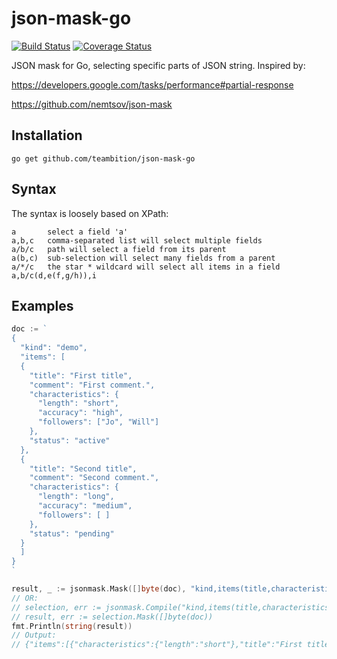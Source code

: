 # json-mask-go
[![Build Status](https://travis-ci.org/DavidCai1993/json-mask-go.svg?branch=master)](https://travis-ci.org/DavidCai1993/json-mask-go)
[![Coverage Status](https://coveralls.io/repos/github/DavidCai1993/json-mask-go/badge.svg?branch=master)](https://coveralls.io/github/DavidCai1993/json-mask-go?branch=master)

JSON mask for Go, selecting specific parts of JSON string. Inspired by:

https://developers.google.com/tasks/performance#partial-response

https://github.com/nemtsov/json-mask

## Installation

```
go get github.com/teambition/json-mask-go
```

## Syntax

The syntax is loosely based on XPath:
```
a       select a field 'a'
a,b,c   comma-separated list will select multiple fields
a/b/c   path will select a field from its parent
a(b,c)  sub-selection will select many fields from a parent
a/*/c   the star * wildcard will select all items in a field
a,b/c(d,e(f,g/h)),i
```

## Examples
```go
doc := `
{
  "kind": "demo",
  "items": [
  {
    "title": "First title",
    "comment": "First comment.",
    "characteristics": {
      "length": "short",
      "accuracy": "high",
      "followers": ["Jo", "Will"]
    },
    "status": "active"
  },
  {
    "title": "Second title",
    "comment": "Second comment.",
    "characteristics": {
      "length": "long",
      "accuracy": "medium",
      "followers": [ ]
    },
    "status": "pending"
  }
  ]
}
`

result, _ := jsonmask.Mask([]byte(doc), "kind,items(title,characteristics/length)")
// OR:
// selection, err := jsonmask.Compile("kind,items(title,characteristics/length)")
// result, err := selection.Mask([]byte(doc))
fmt.Println(string(result))
// Output:
// {"items":[{"characteristics":{"length":"short"},"title":"First title"},{"characteristics":{"length":"long"},"title":"Second title"}],"kind":"demo"}
```
